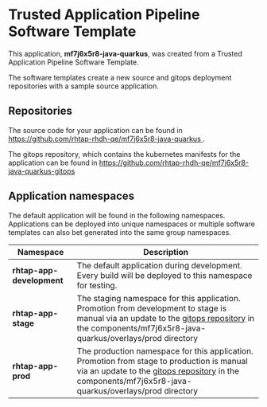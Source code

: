 # Trusted Application Pipeline Software Template

This application, **mf7j6x5r8-java-quarkus**, was created from a Trusted Application Pipeline Software Template.

The software templates create a new source and gitops deployment repositories with a sample source application. 

## Repositories

The source code for your application can be found in [https://github.com/rhtap-rhdh-qe/mf7j6x5r8-java-quarkus ](https://github.com/rhtap-rhdh-qe/mf7j6x5r8-java-quarkus ).
 
The gitops repository, which contains the kubernetes manifests for the application can be found in 
[https://github.com/rhtap-rhdh-qe/mf7j6x5r8-java-quarkus-gitops ](https://github.com/rhtap-rhdh-qe/mf7j6x5r8-java-quarkus-gitops ) 

## Application namespaces 

The default application will be found in the following namespaces. Applications can be deployed into unique namespaces or multiple software templates can also bet generated into the same group namespaces.  

|  Namespace   |  Description   |  
| -------- | -------- |   
| **rhtap-app-development** | The default application during development. Every build will be deployed to this namespace for testing. | 
| **rhtap-app-stage** | The staging namespace for this application. Promotion from development to stage is manual via an update to the [gitops repository](https://github.com/rhtap-rhdh-qe/mf7j6x5r8-java-quarkus-gitops ) in the components/mf7j6x5r8-java-quarkus/overlays/prod directory |  
| **rhtap-app-prod** | The production namespace for this application. Promotion from stage to production is manual via an update to the [gitops repository](https://github.com/rhtap-rhdh-qe/mf7j6x5r8-java-quarkus-gitops ) in the components/mf7j6x5r8-java-quarkus/overlays/prod directory | 
